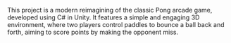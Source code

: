 This project is a modern reimagining of the classic Pong arcade game, developed using C# in Unity. It features a simple and engaging 3D environment, where two players control paddles to bounce a ball back and forth, aiming to score points by making the opponent miss.
